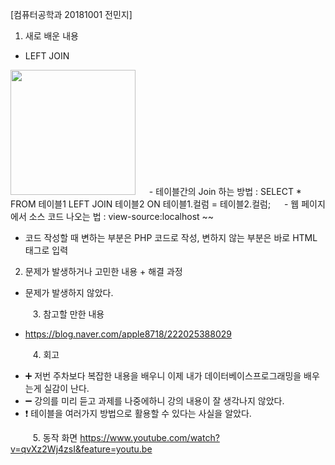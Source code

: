 [컴퓨터공학과 20181001 전민지]

1. 새로 배운 내용
- LEFT JOIN
<img src="https://user-images.githubusercontent.com/53859836/94406271-b8b7fb80-01ac-11eb-9ae4-813ccd0fe792.png" width="200">
　
- 테이블간의 Join 하는 방법
: SELECT * FROM 테이블1 LEFT JOIN 테이블2 ON 테이블1.컬럼 = 테이블2.컬럼;
　
- 웹 페이지에서 소스 코드 나오는 법
: view-source:localhost ~~

- 코드 작성할 때 변하는 부분은 PHP 코드로 작성, 변하지 않는 부분은 바로 HTML 태그로 입력
　
 　
2. 문제가 발생하거나 고민한 내용 + 해결 과정
- 문제가 발생하지 않았다.


　
 　
3. 참고할 만한 내용
- https://blog.naver.com/apple8718/222025388029


　
 　
4. 회고
- ➕ 저번 주차보다 복잡한 내용을 배우니 이제 내가 데이터베이스프로그래밍을 배우는게 실감이 난다.
- ➖ 강의를 미리 듣고 과제를 나중에하니 강의 내용이 잘 생각나지 않았다.
- ❗ 테이블을 여러가지 방법으로 활용할 수 있다는 사실을 알았다.


　
 　
5. 동작 화면
https://www.youtube.com/watch?v=qvXz2Wj4zsI&feature=youtu.be
